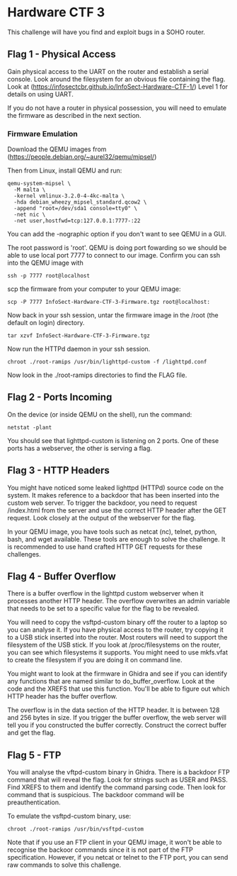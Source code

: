 # Hardware CTF 3

This challenge will have you find and exploit bugs in a SOHO router.

## Flag 1 - Physical Access

Gain physical access to the UART on the router and establish a serial console. Look around the filesystem for an obvious file containing the flag. Look at (https://infosectcbr.github.io/InfoSect-Hardware-CTF-1/) Level 1 for details on using UART.

If you do not have a router in physical possession, you will need to emulate the firmware as described in the next section.

### Firmware Emulation

Download the QEMU images from (https://people.debian.org/~aurel32/qemu/mipsel/)

Then from Linux, install QEMU and run:

```
qemu-system-mipsel \ 
  -M malta \ 
  -kernel vmlinux-3.2.0-4-4kc-malta \ 
  -hda debian_wheezy_mipsel_standard.qcow2 \ 
  -append "root=/dev/sda1 console=tty0" \ 
  -net nic \ 
  -net user,hostfwd=tcp:127.0.0.1:7777-:22
```

You can add the -nographic option if you don't want to see QEMU in a GUI.

The root password is 'root'. QEMU is doing port fowarding so we should be able to use local port 7777 to connect to our image. Confirm you can ssh into the QEMU image with
```
ssh -p 7777 root@localhost
```

scp the firmware from your computer to your QEMU image:

```
scp -P 7777 InfoSect-Hardware-CTF-3-Firmware.tgz root@localhost:
```

Now back in your ssh session, untar the firmware image in the /root (the default on login) directory.

```
tar xzvf InfoSect-Hardware-CTF-3-Firmware.tgz
```

Now run the HTTPd daemon in your ssh session.

```
chroot ./root-ramips /usr/bin/lighttpd-custom -f /lighttpd.conf
```

Now look in the ./root-ramips directories to find the FLAG file.

## Flag 2 - Ports Incoming

On the device (or inside QEMU on the shell), run the command:

```
netstat -plant
```

You should see that lighttpd-custom is listening on 2 ports. One of these ports has a webserver, the other is serving a flag.

## Flag 3 - HTTP Headers

You might have noticed some leaked lighttpd (HTTPd) source code on the system. It makes reference to a backdoor that has been inserted into the custom web server. To trigger the backdoor, you need to request /index.html from the server and use the correct HTTP header after the GET request. Look closely at the output of the webserver for the flag.

In your QEMU image, you have tools such as netcat (nc), telnet, python, bash, and wget available. These tools are enough to solve the challenge. It is recommended to use hand crafted HTTP GET requests for these challenges.

## Flag 4 - Buffer Overflow

There is a buffer overflow in the lighttpd custom webserver when it processes another HTTP header. The overflow overwrites an admin variable that needs to be set to a specific value for the flag to be revealed.

You will need to copy the vsftpd-custom binary off the router to a laptop so you can analyse it. If you have physical access to the router, try copying it to a USB stick inserted into the router. Most routers will need to support the filesystem of the USB stick. If you look at /proc/filesystems on the router, you can see which filesystems it supports. You might need to use mkfs.vfat to create the filesystem if you are doing it on command line.

You might want to look at the firmware in Ghidra and see if you can identify any functions that are named similar to do_buffer_overflow. Look at the code and the XREFS that use this function. You'll be able to figure out which HTTP header has the buffer overflow.

The overflow is in the data section of the HTTP header. It is between 128 and 256 bytes in size. If you trigger the buffer overflow, the web server will tell you if you constructed the buffer correctly. Construct the correct buffer and get the flag.

## Flag 5 - FTP

You will analyse the vftpd-custom binary in Ghidra. There is a backdoor FTP command that will reveal the flag. Look for strings such as USER and PASS. Find XREFS to them and identify the command parsing code. Then look for command that is suspicious. The backdoor command will be preauthentication.

To emulate the vsftpd-custom binary, use:

```
chroot ./root-ramips /usr/bin/vsftpd-custom
```

Note that if you use an FTP client in your QEMU image, it won't be able to recognise the backoor commands since it is not part of the FTP specification. However, if you netcat or telnet to the FTP port, you can send raw commands to solve this challenge.

